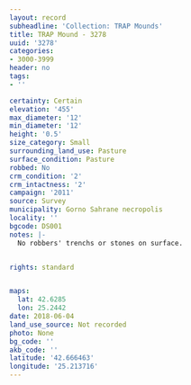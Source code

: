 ```yaml
---
layout: record
subheadline: 'Collection: TRAP Mounds'
title: TRAP Mound - 3278
uuid: '3278'
categories:
- 3000-3999
header: no
tags:
- ''

certainty: Certain
elevation: '455'
max_diameter: '12'
min_diameter: '12'
height: '0.5'
size_category: Small
surrounding_land_use: Pasture
surface_condition: Pasture
robbed: No
crm_condition: '2'
crm_intactness: '2'
campaign: '2011'
source: Survey
municipality: Gorno Sahrane necropolis
locality: ''
bgcode: DS001
notes: |-
  No robbers' trenchs or stones on surface.


rights: standard


maps:
  lat: 42.6285
  lon: 25.2442
date: 2018-06-04
land_use_source: Not recorded
photo: None
bg_code: ''
akb_code: ''
latitude: '42.666463'
longitude: '25.213716'
---
```

